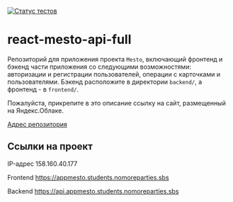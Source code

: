 [![Статус тестов](../../actions/workflows/tests.yml/badge.svg)](../../actions/workflows/tests.yml)

# react-mesto-api-full
Репозиторий для приложения проекта `Mesto`, включающий фронтенд и бэкенд части приложения со следующими возможностями: авторизации и регистрации пользователей, операции с карточками и пользователями. Бэкенд расположите в директории `backend/`, а фронтенд - в `frontend/`. 
  
Пожалуйста, прикрепите в это описание ссылку на сайт, размещенный на Яндекс.Облаке.

[Адрес репозитория](https://github.com/RadionovaO/react-mesto-api-full-gha)

## Ссылки на проект

IP-адрес 158.160.40.177

Frontend https://appmesto.students.nomoreparties.sbs

Backend https://api.appmesto.students.nomoreparties.sbs
